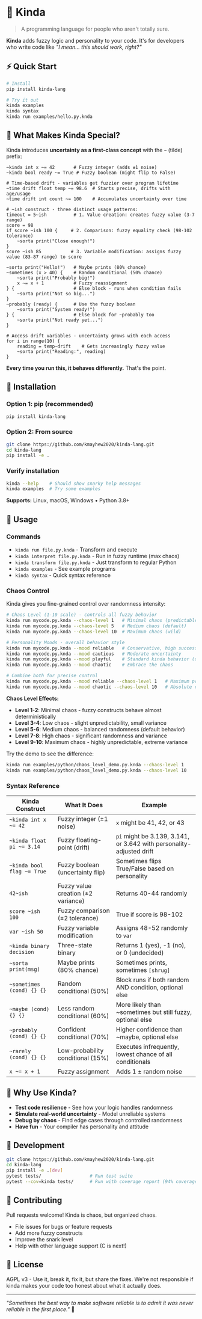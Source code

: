 # 🤷 Kinda

> A programming language for people who aren't totally sure.

**Kinda** adds fuzzy logic and personality to your code. It's for developers who write code like _"I mean… this should work, right?"_

## ⚡ Quick Start

```bash
# Install
pip install kinda-lang

# Try it out 
kinda examples
kinda syntax
kinda run examples/hello.py.knda
```

## 🎲 What Makes Kinda Special?

Kinda introduces **uncertainty as a first-class concept** with the `~` (tilde) prefix:

```kinda
~kinda int x ~= 42       # Fuzzy integer (adds ±1 noise)
~kinda bool ready ~= True # Fuzzy boolean (might flip to False)

# Time-based drift - variables get fuzzier over program lifetime
~time drift float temp ~= 98.6  # Starts precise, drifts with age/usage
~time drift int count ~= 100    # Accumulates uncertainty over time

# ~ish construct - three distinct usage patterns:
timeout = 5~ish          # 1. Value creation: creates fuzzy value (3-7 range)
score = 98
if score ~ish 100 {     # 2. Comparison: fuzzy equality check (98-102 tolerance)  
    ~sorta print("Close enough!")
}
score ~ish 85           # 3. Variable modification: assigns fuzzy value (83-87 range) to score

~sorta print("Hello!")   # Maybe prints (80% chance)  
~sometimes (x > 40) {    # Random conditional (50% chance)
    ~sorta print("Probably big!")
    x ~= x + 1           # Fuzzy reassignment
} {                      # Else block - runs when condition fails
    ~sorta print("Not so big...")
}
~probably (ready) {      # Use the fuzzy boolean 
    ~sorta print("System ready!")
} {                      # Else block for ~probably too
    ~sorta print("Not ready yet...")
}

# Access drift variables - uncertainty grows with each access
for i in range(10) {
    reading = temp~drift    # Gets increasingly fuzzy value
    ~sorta print("Reading:", reading)
}
```

**Every time you run this, it behaves differently.** That's the point.

## 🚀 Installation

### Option 1: pip (recommended)
```bash
pip install kinda-lang
```

### Option 2: From source  
```bash
git clone https://github.com/kmayhew2020/kinda-lang.git
cd kinda-lang
pip install -e .
```

### Verify installation
```bash
kinda --help    # Should show snarky help messages
kinda examples  # Try some examples
```

**Supports:** Linux, macOS, Windows • Python 3.8+

## 📖 Usage

### Commands
- `kinda run file.py.knda` - Transform and execute 
- `kinda interpret file.py.knda` - Run in fuzzy runtime (max chaos)
- `kinda transform file.py.knda` - Just transform to regular Python
- `kinda examples` - See example programs
- `kinda syntax` - Quick syntax reference

### Chaos Control
Kinda gives you fine-grained control over randomness intensity:

```bash
# Chaos Level (1-10 scale) - controls all fuzzy behavior
kinda run mycode.py.knda --chaos-level 1   # Minimal chaos (predictable)
kinda run mycode.py.knda --chaos-level 5   # Medium chaos (default)
kinda run mycode.py.knda --chaos-level 10  # Maximum chaos (wild)

# Personality Moods - overall behavior style
kinda run mycode.py.knda --mood reliable   # Conservative, high success rates
kinda run mycode.py.knda --mood cautious   # Moderate uncertainty
kinda run mycode.py.knda --mood playful    # Standard kinda behavior (default)
kinda run mycode.py.knda --mood chaotic    # Embrace the chaos

# Combine both for precise control
kinda run mycode.py.knda --mood reliable --chaos-level 1   # Maximum predictability
kinda run mycode.py.knda --mood chaotic --chaos-level 10   # Absolute chaos
```

**Chaos Level Effects:**
- **Level 1-2**: Minimal chaos - fuzzy constructs behave almost deterministically  
- **Level 3-4**: Low chaos - slight unpredictability, small variance
- **Level 5-6**: Medium chaos - balanced randomness (default behavior)
- **Level 7-8**: High chaos - significant randomness and variance
- **Level 9-10**: Maximum chaos - highly unpredictable, extreme variance

Try the demo to see the difference:
```bash
kinda run examples/python/chaos_level_demo.py.knda --chaos-level 1
kinda run examples/python/chaos_level_demo.py.knda --chaos-level 10
```

### Syntax Reference

| Kinda Construct | What It Does | Example |
|-----------------|--------------|---------|
| `~kinda int x ~= 42` | Fuzzy integer (±1 noise) | `x` might be 41, 42, or 43 |
| `~kinda float pi ~= 3.14` | Fuzzy floating-point (drift) | `pi` might be 3.139, 3.141, or 3.642 with personality-adjusted drift |
| `~kinda bool flag ~= True` | Fuzzy boolean (uncertainty flip) | Sometimes flips True/False based on personality |
| `42~ish` | Fuzzy value creation (±2 variance) | Returns 40-44 randomly |  
| `score ~ish 100` | Fuzzy comparison (±2 tolerance) | True if score is 98-102 |
| `var ~ish 50` | Fuzzy variable modification | Assigns 48-52 randomly to `var` |
| `~kinda binary decision` | Three-state binary | Returns 1 (yes), -1 (no), or 0 (undecided) |
| `~sorta print(msg)` | Maybe prints (80% chance) | Sometimes prints, sometimes `[shrug]` |
| `~sometimes (cond) {} {}` | Random conditional (50%) | Block runs if both random AND condition, optional else |
| `~maybe (cond) {} {}` | Less random conditional (60%) | More likely than ~sometimes but still fuzzy, optional else |
| `~probably (cond) {} {}` | Confident conditional (70%) | Higher confidence than ~maybe, optional else |
| `~rarely (cond) {} {}` | Low-probability conditional (15%) | Executes infrequently, lowest chance of all conditionals |
| `x ~= x + 1` | Fuzzy assignment | Adds 1 ± random noise |

## 🎯 Why Use Kinda?

- **Test code resilience** - See how your logic handles randomness
- **Simulate real-world uncertainty** - Model unreliable systems  
- **Debug by chaos** - Find edge cases through controlled randomness
- **Have fun** - Your compiler has personality and attitude

## 🔧 Development

```bash
git clone https://github.com/kmayhew2020/kinda-lang.git
cd kinda-lang
pip install -e .[dev]
pytest tests/                  # Run test suite
pytest --cov=kinda tests/      # Run with coverage report (94% coverage)
```

## 🤝 Contributing

Pull requests welcome! Kinda is chaos, but organized chaos.

- File issues for bugs or feature requests
- Add more fuzzy constructs
- Improve the snark level
- Help with other language support (C is next!)

## 📜 License

AGPL v3 - Use it, break it, fix it, but share the fixes. We're not responsible if kinda makes your code too honest about what it actually does.

---

*"Sometimes the best way to make software reliable is to admit it was never reliable in the first place."* 🎲